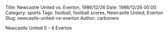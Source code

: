 Title: Newcastle United vs. Everton, 1986/12/26
Date: 1986/12/26 00:00
Category: sports
Tags: football, football scores, Newcastle United, Everton
Slug: newcastle-united-vs-everton
Author: carbonero


Newcastle United 0 - 4 Everton
